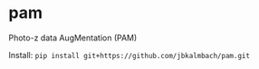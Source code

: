 # pam
Photo-z data AugMentation (PAM)

Install: `pip install git+https://github.com/jbkalmbach/pam.git`

